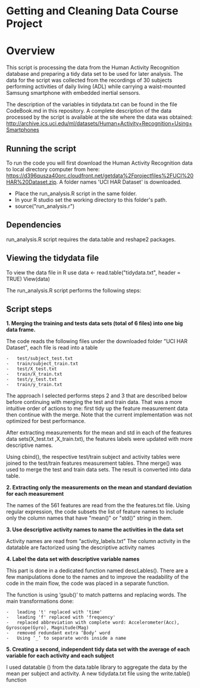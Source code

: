 Getting and Cleaning Data Course Project
========================================

Overview
=========
This script is processing the data from the Human Activity Recognition database and preparing a tidy data set to be used for later analysis. 
The data for the script was collected from the recordings of 30 subjects performing activities of daily living (ADL) while carrying a waist-mounted Samsung smartphone with embedded inertial sensors.

The description of the variables in tidydata.txt can be found in the file CodeBook.md in this repository.
A complete description of the data processed by the script is available at the site where the data was obtained: 
http://archive.ics.uci.edu/ml/datasets/Human+Activity+Recognition+Using+Smartphones

Running the script
-------------------
To run the code you will first download the Human Activity Recognition data to local directory computer from here:
https://d396qusza40orc.cloudfront.net/getdata%2Fprojectfiles%2FUCI%20HAR%20Dataset.zip.
A folder names 'UCI HAR Dataset' is downloaded. 
- Place the run_analysis.R script in the same folder.
- In your R studio set the working directory to this folder's path.
- source("run_analysis.r")

Dependencies
-------------
run_analysis.R script requires the data.table and reshape2 packages.

Viewing the tidydata file
-------------------------
To view the data file in R use
data <- read.table("tidydata.txt", header = TRUE)
View(data)

The run_analysis.R script performs the following steps:

Script steps
-------------
**1. Merging the training and tests data sets (total of 6 files) into one big data frame.**

The code reads the following files under the downloaded folder "UCI HAR Dataset", each file is read into a table
```
-	test/subject_test.txt  
-	train/subject_train.txt
-	test/X_test.txt
-	train/X_train.txt
-	test/y_test.txt
-	train/y_train.txt
```
The approach I selected performs steps 2 and 3 that are described below before continuing with merging the test and train data. That was a more intuitive order of actions to me: first tidy up the feature measurement data then continue with the merge. Note that the current implementation was not optimized for best performance.
  
After extracting measurements for the mean and std in each of the features data sets(X_test.txt ,X_train.txt), the features labels were updated with more descriptive names. 

Using cbind(), the respective test/train subject and activity tables were joined to the test/train features measurement tables. Thne merge() was used to merge the test and train data sets. The result is converted into data table.

**2. Extracting only the measurements on the mean and standard deviation for each measurement**

The names of the 561 features are read from the the features.txt file.
Using regular expression, the code subsets the list of feature names to include only the column names that have "mean()" or "std()" string in them.

**3. Use descriptive activity names to name the activities in the data set**

Activity names are read from “activity_labels.txt”
The column activity in the datatable are factorized using the descriptive activity names

**4. Label the data set with descriptive variable names**

This part is done in a dedicated function named descLables().
There are a few manipulations done to the names and to improve the readability of the code in the main flow, the code was placed in a separate function.

The function is using ‘gsub()’ to match patterns and replacing words.
The main transformations done:
```
-	leading 't' replaced with 'time'
-	leading 'f' replaced with 'frequency'
-	replaced abbreviation with complete word: Accelerometer(Acc), Gyroscope(Gyro), Magnitude(Mag)
-	removed redundant extra ‘Body’ word
-	Using ‘_’ to separate words inside a name 
```
**5. Creating a second, independent tidy data set with the average of each variable for each activity and each subject**

I used datatable () from the data.table library to aggregate the data by the mean per subject and activity.
A new tidydata.txt file using the write.table() function

